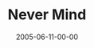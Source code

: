 ---
layout: message
category: message
series: "Mind+Screw"
title: "Never Mind"
date: 2005-06-11-00-00
message_id: 116
audio: "http://s3.amazonaws.com/crossroads-media/media/legacy/mp3/Mind+Screw_04_06-12-05_Never_Mind.mp3"
audio-duration: "39:14"
flag: "N"
---